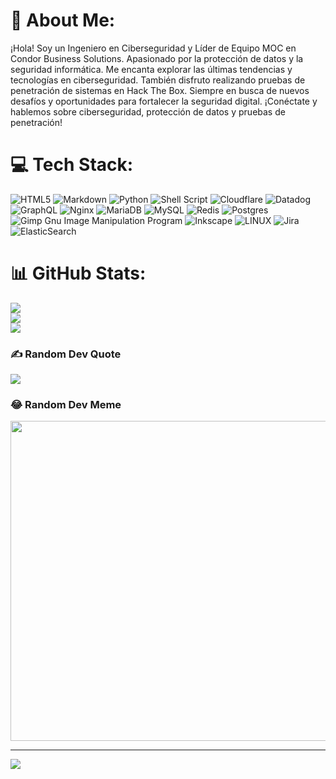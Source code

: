 # 💫 About Me:
¡Hola! Soy un Ingeniero en Ciberseguridad y Líder de Equipo MOC en Condor Business Solutions. Apasionado por la protección de datos y la seguridad informática. Me encanta explorar las últimas tendencias y tecnologías en ciberseguridad. También disfruto realizando pruebas de penetración de sistemas en Hack The Box. Siempre en busca de nuevos desafíos y oportunidades para fortalecer la seguridad digital. ¡Conéctate y hablemos sobre ciberseguridad, protección de datos y pruebas de penetración!


# 💻 Tech Stack:
![HTML5](https://img.shields.io/badge/html5-%23E34F26.svg?style=for-the-badge&logo=html5&logoColor=white) ![Markdown](https://img.shields.io/badge/markdown-%23000000.svg?style=for-the-badge&logo=markdown&logoColor=white) ![Python](https://img.shields.io/badge/python-3670A0?style=for-the-badge&logo=python&logoColor=ffdd54) ![Shell Script](https://img.shields.io/badge/shell_script-%23121011.svg?style=for-the-badge&logo=gnu-bash&logoColor=white) ![Cloudflare](https://img.shields.io/badge/Cloudflare-F38020?style=for-the-badge&logo=Cloudflare&logoColor=white) ![Datadog](https://img.shields.io/badge/datadog-%23632CA6.svg?style=for-the-badge&logo=datadog&logoColor=white) ![GraphQL](https://img.shields.io/badge/-GraphQL-E10098?style=for-the-badge&logo=graphql&logoColor=white) ![Nginx](https://img.shields.io/badge/nginx-%23009639.svg?style=for-the-badge&logo=nginx&logoColor=white) ![MariaDB](https://img.shields.io/badge/MariaDB-003545?style=for-the-badge&logo=mariadb&logoColor=white) ![MySQL](https://img.shields.io/badge/mysql-%2300f.svg?style=for-the-badge&logo=mysql&logoColor=white) ![Redis](https://img.shields.io/badge/redis-%23DD0031.svg?style=for-the-badge&logo=redis&logoColor=white) ![Postgres](https://img.shields.io/badge/postgres-%23316192.svg?style=for-the-badge&logo=postgresql&logoColor=white) ![Gimp Gnu Image Manipulation Program](https://img.shields.io/badge/Gimp-657D8B?style=for-the-badge&logo=gimp&logoColor=FFFFFF) ![Inkscape](https://img.shields.io/badge/Inkscape-e0e0e0?style=for-the-badge&logo=inkscape&logoColor=080A13) ![LINUX](https://img.shields.io/badge/Linux-FCC624?style=for-the-badge&logo=linux&logoColor=black) ![Jira](https://img.shields.io/badge/jira-%230A0FFF.svg?style=for-the-badge&logo=jira&logoColor=white) ![ElasticSearch](https://img.shields.io/badge/-ElasticSearch-005571?style=for-the-badge&logo=elasticsearch)
# 📊 GitHub Stats:
![](https://github-readme-stats.vercel.app/api?username=TheSL18&theme=default&hide_border=false&include_all_commits=true&count_private=true)<br/>
![](https://github-readme-streak-stats.herokuapp.com/?user=TheSL18&theme=default&hide_border=false)<br/>
![](https://github-readme-stats.vercel.app/api/top-langs/?username=TheSL18&theme=default&hide_border=false&include_all_commits=true&count_private=true&layout=compact)

### ✍️ Random Dev Quote
![](https://quotes-github-readme.vercel.app/api?type=horizontal&theme=radical)

### 😂 Random Dev Meme
<img src="https://rm.up.railway.app/" width="512px"/>

---
[![](https://visitcount.itsvg.in/api?id=TheSL18&icon=0&color=0)](https://visitcount.itsvg.in)

<!-- Proudly created with GPRM ( https://gprm.itsvg.in ) -->
